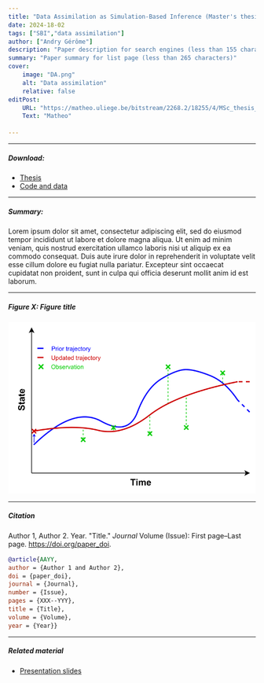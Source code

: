 ```yaml
---
title: "Data Assimilation as Simulation-Based Inference (Master's thesis)" 
date: 2024-18-02
tags: ["SBI","data assimilation"]
author: ["Andry Gérôme"]
description: "Paper description for search engines (less than 155 characters)" 
summary: "Paper summary for list page (less than 265 characters)"
cover:
    image: "DA.png"
    alt: "Data assimilation"
    relative: false
editPost:
    URL: "https://matheo.uliege.be/bitstream/2268.2/18255/4/MSc_thesis_Gerome_ANDRY_2023.pdf"
    Text: "Matheo"

---
```


---

##### Download:

- [Thesis](https://matheo.uliege.be/bitstream/2268.2/18255/4/MSc_thesis_Gerome_ANDRY_2023.pdf)
- [Code and data](https://github.com/gerome-andry/dasbi)

---

##### Summary:

Lorem ipsum dolor sit amet, consectetur adipiscing elit, sed do eiusmod tempor incididunt ut labore et dolore magna aliqua. Ut enim ad minim veniam, quis nostrud exercitation ullamco laboris nisi ut aliquip ex ea commodo consequat. Duis aute irure dolor in reprehenderit in voluptate velit esse cillum dolore eu fugiat nulla pariatur. Excepteur sint occaecat cupidatat non proident, sunt in culpa qui officia deserunt mollit anim id est laborum.

---

##### Figure X:  Figure title

![](DA.png)

---

##### Citation

Author 1, Author 2. Year. "Title." *Journal* Volume (Issue): First page–Last page. https://doi.org/paper_doi.

```BibTeX
@article{AAYY,
author = {Author 1 and Author 2},
doi = {paper_doi},
journal = {Journal},
number = {Issue},
pages = {XXX--YYY},
title = {Title},
volume = {Volume},
year = {Year}}
```

---

##### Related material

+ [Presentation slides](/presentation.pdf)